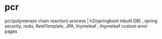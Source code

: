 # pcr
pcr(polymeraze chain reaction) process | h2(springboot inbuilt DB) , spring security, redis, RestTemplate, JPA, thymeleaf , thymeleaf custom error pages
